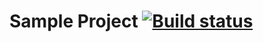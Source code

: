 # Sample Project [![Build status](https://ci.appveyor.com/api/projects/status/32tt0b4gg7y3ffbg?svg=true)](https://ci.appveyor.com/project/KateDenis/2-1-web)